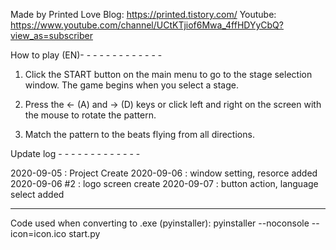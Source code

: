 Made by Printed Love
Blog: https://printed.tistory.com/
Youtube: https://www.youtube.com/channel/UCtKTjiof6Mwa_4ffHDYyCbQ?view_as=subscriber


How to play (EN)- - - - - - - - - - - - -

1. Click the START button on the main menu to go to the stage selection window. The game begins when you select a stage.

2. Press the ← (A) and → (D) keys or click left and right on the screen with the mouse to rotate the pattern. 

3. Match the pattern to the beats flying from all directions.




Update log - - - - - - - - - - - - - 

2020-09-05 : Project Create
2020-09-06 : window setting, resorce added
2020-09-06 #2 : logo screen create
2020-09-07 : button action, language select added

- - - - - - - - - - - - - - - - - - -


Code used when converting to .exe (pyinstaller): pyinstaller --noconsole --icon=icon.ico start.py
